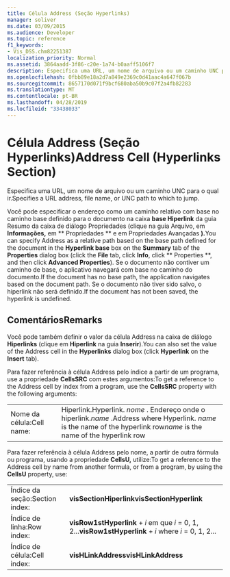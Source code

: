 ```yaml
---
title: Célula Address (Seção Hyperlinks)
manager: soliver
ms.date: 03/09/2015
ms.audience: Developer
ms.topic: reference
f1_keywords:
- Vis_DSS.chm82251387
localization_priority: Normal
ms.assetid: 3864aadd-3f86-c20e-1a74-b0aaff5106f7
description: Especifica uma URL, um nome de arquivo ou um caminho UNC para o qual ir.
ms.openlocfilehash: 0fbb89e18a2d7a849e2369c0d41aac4a647f067b
ms.sourcegitcommit: 8657170d071f9bcf680aba50b9c07f2a4fb82283
ms.translationtype: MT
ms.contentlocale: pt-BR
ms.lasthandoff: 04/28/2019
ms.locfileid: "33438033"
---
```

# <a name="address-cell-hyperlinks-section"></a><span data-ttu-id="903c0-103">Célula Address (Seção Hyperlinks)</span><span class="sxs-lookup"><span data-stu-id="903c0-103">Address Cell (Hyperlinks Section)</span></span>

<span data-ttu-id="903c0-104">Especifica uma URL, um nome de arquivo ou um caminho UNC para o qual ir.</span><span class="sxs-lookup"><span data-stu-id="903c0-104">Specifies a URL address, file name, or UNC path to which to jump.</span></span>
  
<span data-ttu-id="903c0-105">Você pode especificar o endereço como um caminho relativo com base no caminho  base definido  para o documento  na caixa **base Hiperlink** da guia Resumo da caixa de diálogo Propriedades (clique na guia Arquivo, em **Informações,** em \*\* Propriedades \*\* e em Propriedades Avançadas **).**</span><span class="sxs-lookup"><span data-stu-id="903c0-105">You can specify Address as a relative path based on the base path defined for the document in the **Hyperlink base** box on the **Summary** tab of the **Properties** dialog box (click the **File** tab, click **Info**, click \*\* Properties \*\*, and then click **Advanced Properties**).</span></span> <span data-ttu-id="903c0-106">Se o documento não contiver um caminho de base, o aplicativo navegará com base no caminho do documento.</span><span class="sxs-lookup"><span data-stu-id="903c0-106">If the document has no base path, the application navigates based on the document path.</span></span> <span data-ttu-id="903c0-107">Se o documento não tiver sido salvo, o hiperlink não será definido.</span><span class="sxs-lookup"><span data-stu-id="903c0-107">If the document has not been saved, the hyperlink is undefined.</span></span>
  
## <a name="remarks"></a><span data-ttu-id="903c0-108">Comentários</span><span class="sxs-lookup"><span data-stu-id="903c0-108">Remarks</span></span>

<span data-ttu-id="903c0-109">Você pode também definir o valor da célula Address na caixa de diálogo **Hiperlinks** (clique em **Hiperlink** na guia **Inserir**).</span><span class="sxs-lookup"><span data-stu-id="903c0-109">You can also set the value of the Address cell in the **Hyperlinks** dialog box (click **Hyperlink** on the **Insert** tab).</span></span> 
  
<span data-ttu-id="903c0-110">Para fazer referência à célula Address pelo índice a partir de um programa, use a propriedade **CellsSRC** com estes argumentos:</span><span class="sxs-lookup"><span data-stu-id="903c0-110">To get a reference to the Address cell by index from a program, use the **CellsSRC** property with the following arguments:</span></span> 
  
|||
|:-----|:-----|
|<span data-ttu-id="903c0-111">Nome da célula:</span><span class="sxs-lookup"><span data-stu-id="903c0-111">Cell name:</span></span>  <br/> |<span data-ttu-id="903c0-112">Hiperlink.</span><span class="sxs-lookup"><span data-stu-id="903c0-112">Hyperlink.</span></span> <span data-ttu-id="903c0-113">*nome*  . Endereço onde o hiperlink.</span><span class="sxs-lookup"><span data-stu-id="903c0-113">*name*  .Address           where Hyperlink.</span></span> <span data-ttu-id="903c0-114">*name*  is the name of the hyperlink row</span><span class="sxs-lookup"><span data-stu-id="903c0-114">*name*  is the name of the hyperlink row</span></span>  <br/> |
   
<span data-ttu-id="903c0-115">Para fazer referência à célula Address pelo nome, a partir de outra fórmula ou programa, usando a propriedade **CellsU,** utilize:</span><span class="sxs-lookup"><span data-stu-id="903c0-115">To get a reference to the Address cell by name from another formula, or from a program, by using the **CellsU** property, use:</span></span> 
  
|||
|:-----|:-----|
| <span data-ttu-id="903c0-116">Índice da seção:</span><span class="sxs-lookup"><span data-stu-id="903c0-116">Section index:</span></span>  <br/> |<span data-ttu-id="903c0-117">**visSectionHiperlink**</span><span class="sxs-lookup"><span data-stu-id="903c0-117">**visSectionHyperlink**</span></span> <br/> |
| <span data-ttu-id="903c0-118">Índice de linha:</span><span class="sxs-lookup"><span data-stu-id="903c0-118">Row index:</span></span>  <br/> |<span data-ttu-id="903c0-119">**visRow1stHyperlink** +  *i*            em que  *i*  = 0, 1, 2...</span><span class="sxs-lookup"><span data-stu-id="903c0-119">**visRow1stHyperlink** +  *i*            where  *i*  = 0, 1, 2...</span></span>  <br/> |
| <span data-ttu-id="903c0-120">Índice de célula:</span><span class="sxs-lookup"><span data-stu-id="903c0-120">Cell index:</span></span>  <br/> |<span data-ttu-id="903c0-121">**visHLinkAddress**</span><span class="sxs-lookup"><span data-stu-id="903c0-121">**visHLinkAddress**</span></span> <br/> |
   

